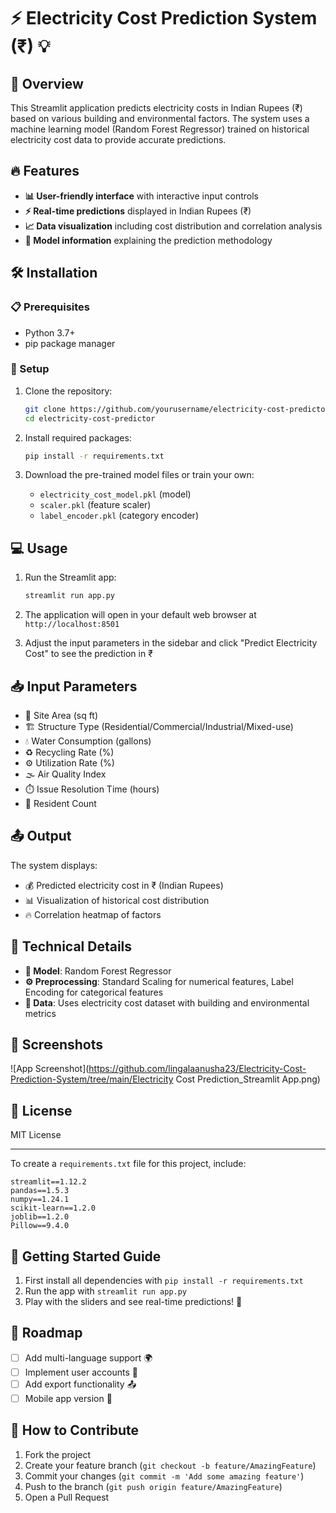# ⚡ Electricity Cost Prediction System (₹) 💡

## 🌟 Overview
This Streamlit application predicts electricity costs in Indian Rupees (₹) based on various building and environmental factors. The system uses a machine learning model (Random Forest Regressor) trained on historical electricity cost data to provide accurate predictions.

## 🔥 Features
- **📊 User-friendly interface** with interactive input controls
- **⚡ Real-time predictions** displayed in Indian Rupees (₹)
- **📈 Data visualization** including cost distribution and correlation analysis
- **🤖 Model information** explaining the prediction methodology

## 🛠️ Installation

### 📋 Prerequisites
- Python 3.7+
- pip package manager

### 🚀 Setup
1. Clone the repository:
   ```bash
   git clone https://github.com/yourusername/electricity-cost-predictor.git
   cd electricity-cost-predictor
   ```

2. Install required packages:
   ```bash
   pip install -r requirements.txt
   ```

3. Download the pre-trained model files or train your own:
   - `electricity_cost_model.pkl` (model)
   - `scaler.pkl` (feature scaler)
   - `label_encoder.pkl` (category encoder)

## 💻 Usage

1. Run the Streamlit app:
   ```bash
   streamlit run app.py
   ```

2. The application will open in your default web browser at `http://localhost:8501`

3. Adjust the input parameters in the sidebar and click "Predict Electricity Cost" to see the prediction in ₹

## 📥 Input Parameters
- 🏢 Site Area (sq ft)
- 🏗️ Structure Type (Residential/Commercial/Industrial/Mixed-use)
- 💧 Water Consumption (gallons)
- ♻️ Recycling Rate (%)
- ⚙️ Utilization Rate (%)
- 🌫️ Air Quality Index
- ⏱️ Issue Resolution Time (hours)
- 👥 Resident Count

## 📤 Output
The system displays:
- 💰 Predicted electricity cost in ₹ (Indian Rupees)
- 📊 Visualization of historical cost distribution
- 🔥 Correlation heatmap of factors

## 🔧 Technical Details
- **🤖 Model**: Random Forest Regressor
- **⚙️ Preprocessing**: Standard Scaling for numerical features, Label Encoding for categorical features
- **📂 Data**: Uses electricity cost dataset with building and environmental metrics

## 📸 Screenshots
![App Screenshot](https://github.com/lingalaanusha23/Electricity-Cost-Prediction-System/tree/main/Electricity Cost Prediction_Streamlit App.png)

## 📜 License
MIT License


---

To create a `requirements.txt` file for this project, include:
```
streamlit==1.12.2
pandas==1.5.3
numpy==1.24.1
scikit-learn==1.2.0
joblib==1.2.0
Pillow==9.4.0
```

## 🎉 Getting Started Guide
1. First install all dependencies with `pip install -r requirements.txt`
2. Run the app with `streamlit run app.py`
3. Play with the sliders and see real-time predictions! 🎯

## 🚦 Roadmap
- [ ] Add multi-language support 🌍
- [ ] Implement user accounts 🔐
- [ ] Add export functionality 📤
- [ ] Mobile app version 📱

## 🤝 How to Contribute
1. Fork the project
2. Create your feature branch (`git checkout -b feature/AmazingFeature`)
3. Commit your changes (`git commit -m 'Add some amazing feature'`)
4. Push to the branch (`git push origin feature/AmazingFeature`)
5. Open a Pull Request
